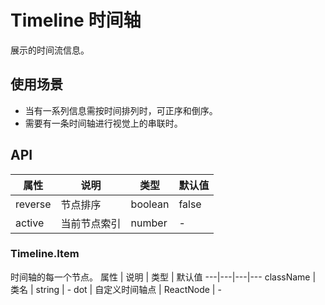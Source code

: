 # Timeline 时间轴
展示的时间流信息。

## 使用场景
- 当有一系列信息需按时间排列时，可正序和倒序。
- 需要有一条时间轴进行视觉上的串联时。

## API
属性 | 说明 | 类型 | 默认值
---|---|---|---
reverse | 节点排序 | boolean | false
active | 当前节点索引 | number | -

### Timeline.Item
时间轴的每一个节点。
属性 | 说明 | 类型 | 默认值
---|---|---|---
className | 类名 | string | -
dot | 自定义时间轴点 | ReactNode | -

